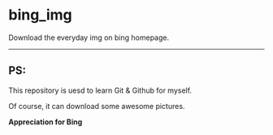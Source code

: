 # bing_img
Download the everyday img on bing homepage.

---
## PS:
This repository is uesd to learn Git & Github for myself.

Of course, it can download some awesome pictures.

**Appreciation for Bing**